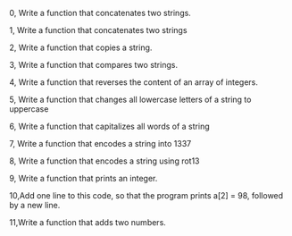 0, Write a function that concatenates two strings.

1, Write a function that concatenates two strings

2, Write a function that copies a string.

3, Write a function that compares two strings.

4, Write a function that reverses the content of an array of integers.

5, Write a function that changes all lowercase letters of a string to uppercase

6, Write a function that capitalizes all words of a string

7, Write a function that encodes a string into 1337

8, Write a function that encodes a string using rot13

9, Write a function that prints an integer.

10,Add one line to this code, so that the program prints a[2] = 98, followed by a new line.

11,Write a function that adds two numbers.

